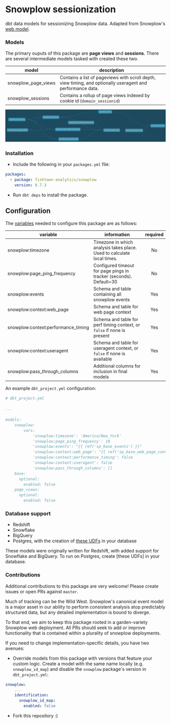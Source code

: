 # Snowplow sessionization

dbt data models for sessionizing Snowplow data. Adapted from Snowplow's [web model](https://github.com/snowplow/web-data-model).

### Models ###

The primary ouputs of this package are **page views** and **sessions**. There are
several intermediate models tasked with created these two.

| model | description |
|-------|-------------|
| snowplow_page_views | Contains a list of pageviews with scroll depth, view timing, and optionally useragent and performance data. |
| snowplow_sessions | Contains a rollup of page views indexed by cookie id (`domain_sessionid`) |

![snowplow graph](/etc/snowplow_graph.png)

### Installation ###

- Include the following in your `packages.yml` file:
```YAML
packages:
  - package: fishtown-analytics/snowplow
    version: 0.7.3
```

- Run `dbt deps` to install the package.

## Configuration ###

The [variables](https://docs.getdbt.com/docs/using-variables) needed to configure this package are as follows:

| variable | information | required |
|----------|-------------|:--------:|
|snowplow:timezone|Timezone in which analysis takes place. Used to calculate local times.|No|
|snowplow:page_ping_frequency|Configured timeout for page pings in tracker (seconds). Default=30|No|
|snowplow:events|Schema and table containing all snowplow events|Yes|
|snowplow:context:web_page|Schema and table for web page context|Yes|
|snowplow:context:performance_timing|Schema and table for perf timing context, or `false` if none is present|Yes|
|snowplow:context:useragent|Schema and table for useragent context, or `false` if none is available|Yes|
|snowplow:pass_through_columns|Additional columns for inclusion in final models|Yes|

An example `dbt_project.yml` configuration:

```yml
# dbt_project.yml

...

models:
    snowplow:
        vars:
            'snowplow:timezone': 'America/New_York'
            'snowplow:page_ping_frequency': 10
            'snowplow:events': "{{ ref('sp_base_events') }}"
            'snowplow:context:web_page': "{{ ref('sp_base_web_page_context') }}"
            'snowplow:context:performance_timing': false
            'snowplow:context:useragent': false
            'snowplow:pass_through_columns': []
    base:
      optional:
        enabled: false
    page_views:
      optional:
        enabled: false
```

### Database support

* Redshift
* Snowflake
* BigQuery
* Postgres, with the creation of [these UDFs](pg_udfs.sql) in your database

These models were originally written for Redshift, with added support for
Snowflake and BigQuery. To run on Postgres, create [these UDFs] in your database.


### Contributions ###

Additional contributions to this package are very welcome! Please create issues
or open PRs against `master`.

Much of tracking can be the Wild West. Snowplow's canonical event model is a major 
asset in our ability to perform consistent analysis atop predictably structured 
data, but any detailed implementation is bound to diverge.

To that end, we aim to keep this package rooted in a garden-variety Snowplow web
deployment. All PRs should seek to add or improve functionality that is contained 
within a plurality of snowplow deployments.

If you need to change implementation-specific details, you have two avenues:

* Override models from this package with versions that feature your custom logic.
Create a model with the same name locally (e.g. `snowplow_id_map`) and disable the `snowplow` 
package's version in `dbt_project.yml`:

```yml
snowplow:
    ...
    identification:
      snowplow_id_map:
        enabled: false
```
* Fork this repository :)
